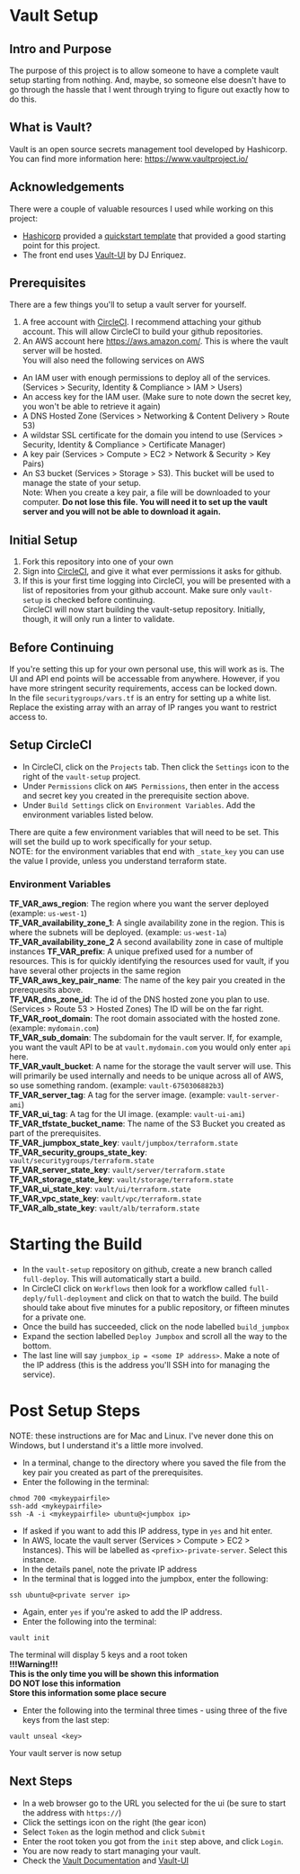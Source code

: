# Vault Setup
## Intro and Purpose
The purpose of this project is to allow someone to have a complete vault setup starting from nothing. And, maybe, so someone else doesn't have to go through the hassle that I went through trying to figure out exactly how to do this.

## What is Vault?
Vault is an open source secrets management tool developed by Hashicorp. You can find more information here: https://www.vaultproject.io/

## Acknowledgements
There were a couple of valuable resources I used while working on this project:  
* [Hashicorp](https://www.hashicorp.com/) provided a [quickstart template](https://aws.amazon.com/quickstart/architecture/vault/) that provided a good starting point for this project.
* The front end uses [Vault-UI](https://github.com/djenriquez/vault-ui) by DJ Enriquez.

## Prerequisites
There are a few things you'll to setup a vault server for yourself.
1. A free account with [CircleCI](https://circleci.com/). I recommend attaching your github account. This will allow CircleCI to build your github repositories.
1. An AWS account here https://aws.amazon.com/. This is where the vault server will be hosted.  
You will also need the following services on AWS
* An IAM user with enough permissions to deploy all of the services. (Services > Security, Identity & Compliance > IAM > Users)
* An access key for the IAM user. (Make sure to note down the secret key, you won't be able to retrieve it again)
* A DNS Hosted Zone (Services > Networking & Content Delivery > Route 53)
* A wildstar SSL certificate for the domain you intend to use (Services > Security, Identity & Compliance > Certificate Manager)
* A key pair (Services > Compute > EC2 > Network & Security > Key Pairs)
* An S3 bucket (Services > Storage > S3). This bucket will be used to manage the state of your setup.   
Note: When you create a key pair, a file will be downloaded to your computer. **Do not lose this file. You will need it to set up the vault server and you will not be able to download it again.**

## Initial Setup
1. Fork this repository into one of your own
1. Sign into [CircleCI](https://circleci.com), and give it what ever permissions it asks for github.
1. If this is your first time logging into CircleCI, you will be presented with a list of repositories from your github account. Make sure only `vault-setup` is checked before continuing.  
CircleCI will now start building the vault-setup repository. Initially, though, it will only run a linter to validate.

## Before Continuing
If you're setting this up for your own personal use, this will work as is. The UI and API end points will be accessable from anywhere. However, if you have more stringent security requirements, access can be locked down.  
In the file `securitygroups/vars.tf` is an entry for setting up a white list. Replace the existing array with an array of IP ranges you want to restrict access to.

## Setup CircleCI
* In CircleCI, click on the `Projects` tab. Then click the `Settings` icon to the right of the `vault-setup` project.
* Under `Permissions` click on `AWS Permissions`, then enter in the access and secret key you created in the prerequisite section above.
* Under `Build Settings` click on `Environment Variables`. Add the environment variables listed below.  

There are quite a few environment variables that will need to be set. This will set the build up to work specifically for your setup.  
NOTE: for the environment variables that end with `_state_key` you can use the value I provide, unless you understand terraform state.
### Environment Variables
**TF_VAR_aws_region**: The region where you want the server deployed (example: `us-west-1`)   
**TF_VAR_availability_zone_1**: A single availability zone in the region. This is where the subnets will be deployed. (example: `us-west-1a`)  
**TF_VAR_availability_zone_2** A second availability zone in case of multiple instances
**TF_VAR_prefix**: A unique prefixed used for a number of resources. This is for quickly identifying the resources used for vault, if you have several other projects in the same region  
**TF_VAR_aws_key_pair_name**: The name of the key pair you created in the prerequesits above.  
**TF_VAR_dns_zone_id**: The id of the DNS hosted zone you plan to use. (Services > Route 53 > Hosted Zones) The ID will be on the far right.  
**TF_VAR_root_domain**: The root domain associated with the hosted zone. (example: `mydomain.com`)  
**TF_VAR_sub_domain**: The subdomain for the vault server. If, for example, you want the vault API to be at `vault.mydomain.com` you would only enter `api` here.    
**TF_VAR_vault_bucket**: A name for the storage the vault server will use. This will primarily be used internally and needs to be unique across all of AWS, so use something random. (example: `vault-6750306882b3`)   
**TF_VAR_server_tag**: A tag for the server image. (example: `vault-server-ami`)  
**TF_VAR_ui_tag**: A tag for the UI image. (example: `vault-ui-ami`)  
**TF_VAR_tfstate_bucket_name**: The name of the S3 Bucket you created as part of the prerequisites.  
**TF_VAR_jumpbox_state_key**: `vault/jumpbox/terraform.state`  
**TF_VAR_security_groups_state_key**: `vault/securitygroups/terraform.state`  
**TF_VAR_server_state_key**: `vault/server/terraform.state`  
**TF_VAR_storage_state_key**: `vault/storage/terraform.state`  
**TF_VAR_ui_state_key**: `vault/ui/terraform.state`  
**TF_VAR_vpc_state_key**: `vault/vpc/terraform.state`  
**TF_VAR_alb_state_key**: `vault/alb/terraform.state`

# Starting the Build
* In the `vault-setup` repository on github, create a new branch called `full-deploy`. This will automatically start a build.  
* In CircleCI click on `Workflows` then look for a workflow called `full-deply/full-deployment` and click on that to watch the build. The build should take about five minutes for a public repository, or fifteen minutes for a private one.  
* Once the build has succeeded, click on the node labelled `build_jumpbox`
* Expand the section labelled `Deploy Jumpbox` and scroll all the way to the bottom.
* The last line will say `jumpbox_ip = <some IP address>`. Make a note of the IP address (this is the address you'll SSH into for managing the service).

# Post Setup Steps
NOTE: these instructions are for Mac and Linux. I've never done this on Windows, but I understand it's a little more involved.  
* In a terminal, change to the directory where you saved the file from the key pair you created as part of the prerequisites.
* Enter the following in the terminal:  
```
chmod 700 <mykeypairfile>
ssh-add <mykeypairfile>
ssh -A -i <mykeypairfile> ubuntu@<jumpbox ip>
```  
* If asked if you want to add this IP address, type in `yes` and hit enter.
* In AWS, locate the vault server (Services > Compute > EC2 > Instances). This will be labelled as `<prefix>-private-server`. Select this instance.
* In the details panel, note the private IP address
* In the terminal that is logged into the jumpbox, enter the following:
```
ssh ubuntu@<private server ip>
```
* Again, enter `yes` if you're asked to add the IP address.
* Enter the following into the terminal:
```
vault init
```
The terminal will display 5 keys and a root token  
**!!!Warning!!!  
This is the only time you will be shown this information  
DO NOT lose this information  
Store this information some place secure**  
* Enter the following into the terminal three times - using three of the five keys from the last step:
```
vault unseal <key>
```  
Your vault server is now setup

## Next Steps
* In a web browser go to the URL you selected for the ui (be sure to start the address with `https://`)
* Click the settings icon on the right (the gear icon)
* Select `Token` as the login method and click `Submit`
* Enter the root token you got from the `init` step above, and click `Login`.
* You are now ready to start managing your vault.
* Check the [Vault Documentation](https://www.vaultproject.io/docs/index.html) and [Vault-UI](https://github.com/djenriquez/vault-ui)
